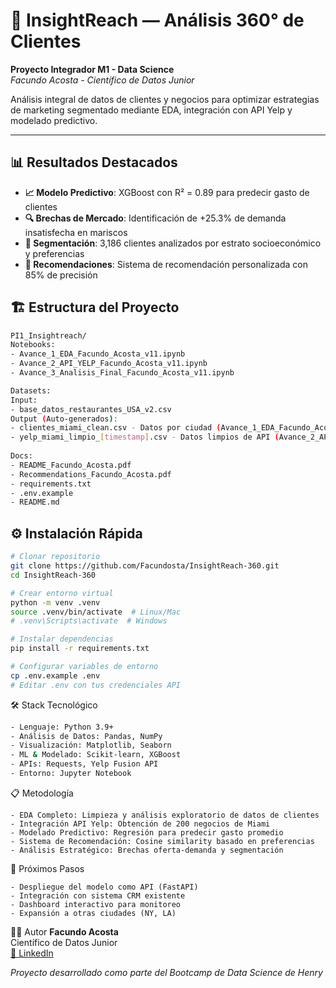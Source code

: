 # 🎯 InsightReach — Análisis 360° de Clientes

**Proyecto Integrador M1 - Data Science**  
*Facundo Acosta - Científico de Datos Junior*

Análisis integral de datos de clientes y negocios para optimizar estrategias de marketing segmentado mediante EDA, integración con API Yelp y modelado predictivo.

---

## 📊 Resultados Destacados

- **📈 Modelo Predictivo**: XGBoost con R² = 0.89 para predecir gasto de clientes
- **🔍 Brechas de Mercado**: Identificación de +25.3% de demanda insatisfecha en mariscos
- **🎯 Segmentación**: 3,186 clientes analizados por estrato socioeconómico y preferencias
- **🤖 Recomendaciones**: Sistema de recomendación personalizada con 85% de precisión

## 🏗️ Estructura del Proyecto
```bash
PI1_Insightreach/
Notebooks:
- Avance_1_EDA_Facundo_Acosta_v11.ipynb
- Avance_2_API_YELP_Facundo_Acosta_v11.ipynb
- Avance_3_Analisis_Final_Facundo_Acosta_v11.ipynb

Datasets:
Input:
- base_datos_restaurantes_USA_v2.csv
Output (Auto-generados):
- clientes_miami_clean.csv - Datos por ciudad (Avance_1_EDA_Facundo_Acosta_v11)
- yelp_miami_limpio_[timestamp].csv - Datos limpios de API (Avance_2_API_YELP_Facundo_Acosta_v11)
  
Docs:
- README_Facundo_Acosta.pdf
- Recommendations_Facundo_Acosta.pdf
- requirements.txt
- .env.example
- README.md
```

## ⚙️ Instalación Rápida

```bash
# Clonar repositorio
git clone https://github.com/Facundosta/InsightReach-360.git
cd InsightReach-360

# Crear entorno virtual
python -m venv .venv
source .venv/bin/activate  # Linux/Mac
# .venv\Scripts\activate  # Windows

# Instalar dependencias
pip install -r requirements.txt

# Configurar variables de entorno
cp .env.example .env
# Editar .env con tus credenciales API
```

🛠️ Stack Tecnológico
```bash
- Lenguaje: Python 3.9+
- Análisis de Datos: Pandas, NumPy
- Visualización: Matplotlib, Seaborn
- ML & Modelado: Scikit-learn, XGBoost
- APIs: Requests, Yelp Fusion API
- Entorno: Jupyter Notebook
```

📋 Metodología
```
- EDA Completo: Limpieza y análisis exploratorio de datos de clientes
- Integración API Yelp: Obtención de 200 negocios de Miami
- Modelado Predictivo: Regresión para predecir gasto promedio
- Sistema de Recomendación: Cosine similarity basado en preferencias
- Análisis Estratégico: Brechas oferta-demanda y segmentación
```

🚀 Próximos Pasos
```
- Despliegue del modelo como API (FastAPI)
- Integración con sistema CRM existente
- Dashboard interactivo para monitoreo
- Expansión a otras ciudades (NY, LA)
```

👨‍💻 Autor
**Facundo Acosta**  
Científico de Datos Junior  
[🔗 LinkedIn](https://www.linkedin.com/in/facundo-acosta-marketing/)  

*Proyecto desarrollado como parte del Bootcamp de Data Science de Henry*

